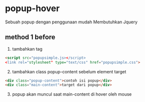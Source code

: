 # popup-hover
Sebuah popup dengan penggunaan mudah
Membutuhkan Jquery

## method 1 before 

1. tambahkan tag
```html
<script src="popupsimple.js></script>
<link rel="stylesheet" type="text/css" href="popupsimple.css">
```

2. tambahkan class popup-content sebelum element target
```html
<div class="popup-content">contoh isi popup</div>
<div class="main-content">target dari popup</div>
```
3. popup akan muncul saat main-content di hover oleh mouse
